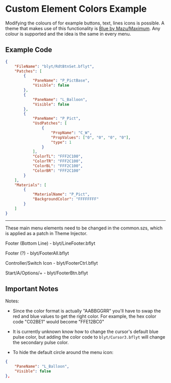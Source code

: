 # Custom Element Colors Example

Modifying the colours of for example buttons, text, lines icons is possible.
A theme that makes use of this functionality is [Blue by Mazu/Maximum](https://themezer.net/packs/Blue-Menu-1b4). Any colour is supported and the idea is the same in every menu.

## Example Code

```json
{
	"FileName": "blyt/RdtBtnSet.bflyt",
	"Patches": [
		{
			"PaneName": "P_PictBase",
			"Visible": false
		},
		{
			"PaneName": "L_Balloon",
			"Visible": false
		},
		{
			"PaneName": "P_Pict",
			"UsdPatches": [
				{
					"PropName": "C_W",
					"PropValues": ["0", "0", "0", "0"],
					"type": 1
				}
			],
			"ColorTL": "FFF2C100",
			"ColorTR": "FFF2C100",
			"ColorBL": "FFF2C100",
			"ColorBR": "FFF2C100"
		}
	],
	"Materials": [
		{
			"MaterialName": "P_Pict",
			"BackgroundColor": "FFFFFFFF"
		}
	]
}
```

---

These main menu elements need to be changed in the common.szs, which is applied as a patch in Theme Injector.

Footer (Bottom Line) - blyt/LineFooter.bflyt

Footer (?) - blyt/FooterAll.bflyt

Controller/Switch Icon - blyt/FooterCtrl.bflyt

Start/A/Options/+ - blyt/FooterBtn.bflyt

## Important Notes

Notes:

-   Since the color format is actually "AABBGGRR" you'll have to swap the red and blue values to get the right color. For example, the hex color code "C02BE1" would become "FFE12BC0"
-   It is currently unknown know how to change the cursor's default blue pulse color, but adding the color code to `blyt/Cursor3.bflyt` will change the secondary pulse color.

-   To hide the default circle around the menu icon:

```json
{
	"PaneName": "L_Balloon",
	"Visible": false
},
```
